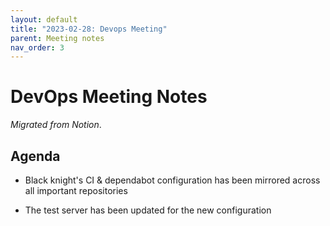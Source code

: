 ```yaml
---
layout: default
title: "2023-02-28: Devops Meeting"
parent: Meeting notes
nav_order: 3
---
```


# DevOps Meeting Notes

*Migrated from Notion*.

## Agenda

- Black knight's CI & dependabot configuration has been mirrored across all
  important repositories

- The test server has been updated for the new configuration

<!-- vim: set textwidth=80 sw=2 ts=2: -->

